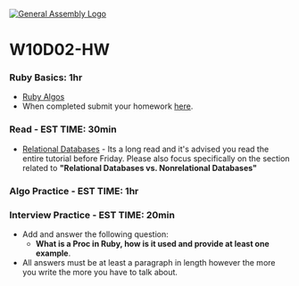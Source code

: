 [![General Assembly Logo](https://camo.githubusercontent.com/1a91b05b8f4d44b5bbfb83abac2b0996d8e26c92/687474703a2f2f692e696d6775722e636f6d2f6b6538555354712e706e67)](https://generalassemb.ly)
# W10D02-HW

### Ruby Basics: 1hr
- [Ruby Algos](./ALGOS.md)
-  When completed submit your homework [here](https://docs.google.com/forms/d/e/1FAIpQLSeroos9mbUxkYhzETYq4dylzqb_il07tKHBby2YPLkqb0Wr9Q/viewform). 

### Read - EST TIME: 30min
- [Relational Databases](https://www.smartsheet.com/relational-database) - Its a long read and it's advised you read the entire tutorial before Friday.  Please also focus specifically on the section related to **"Relational Databases vs. Nonrelational Databases"**

### Algo Practice - EST TIME: 1hr


### Interview Practice - EST TIME: 20min
- Add and answer the following question: 
   - **What is a Proc in Ruby, how is it used and provide at least one example**.
- All answers must be at least a paragraph in length however the more you write the more you have to talk about.
